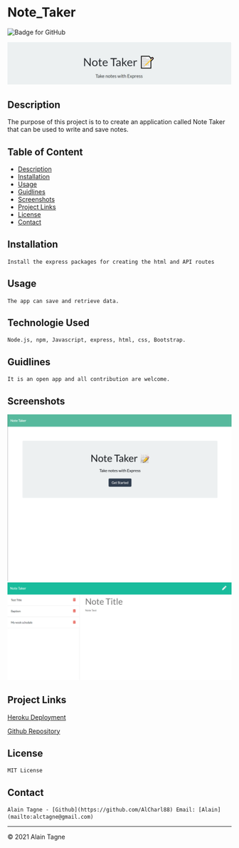 # Note_Taker

![Badge for GitHub](https://img.shields.io/github/languages/top/Alcharl88/undefined?style=flat&logo=appveyor) 

![header](./public/assets/images/header.jpg)

## Description

  The purpose of this project is to to create an application called Note Taker that can be used to write and save notes.

  ## Table of Content 

  * [Description](#descripton) 
  * [Installation](#installation) 
  * [Usage](#usage) 
  * [Guidlines](#guidlines) 
  * [Screenshots](#guidlines) 
  * [Project Links](#guidlines) 
  * [License](#license) 
  * [Contact](#contact) 
    
## Installation
    
    Install the express packages for creating the html and API routes
    
## Usage
    
    The app can save and retrieve data.

## Technologie Used

    Node.js, npm, Javascript, express, html, css, Bootstrap.
    
## Guidlines
    
    It is an open app and all contribution are welcome.

## Screenshots

![homepage](./public/assets/images/MainPage.png)
![homepage](./public/assets/images/SavedNotes.png)

## Project Links

[Heroku Deployment](https://young-river-44406.herokuapp.com/)

[Github Repository](https://github.com/AlCharl88/Note_Taker)
    
## License
    
    MIT License
    
##  Contact

    Alain Tagne - [Github](https://github.com/AlCharl88) Email: [Alain](mailto:alctagne@gmail.com) 

----

&copy; 2021 Alain Tagne

    